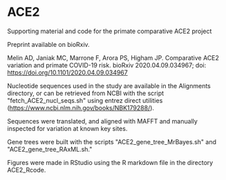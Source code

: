 # ACE2
Supporting material and code for the primate comparative ACE2 project

Preprint available on bioRxiv.

Melin AD, Janiak MC, Marrone F, Arora PS, Higham JP. Comparative ACE2 variation and primate COVID-19 risk. bioRxiv 2020.04.09.034967; doi: https://doi.org/10.1101/2020.04.09.034967

Nucleotide sequences used in the study are available in the Alignments directory, or can be retrieved from NCBI with the script "fetch_ACE2_nucl_seqs.sh" using entrez direct utilities (https://www.ncbi.nlm.nih.gov/books/NBK179288/).

Sequences were translated, and aligned with MAFFT and manually inspected for variation at known key sites. 

Gene trees were built with the scripts "ACE2_gene_tree_MrBayes.sh" and "ACE2_gene_tree_RAxML.sh."

Figures were made in RStudio using the R markdown file in the directory ACE2_Rcode.
